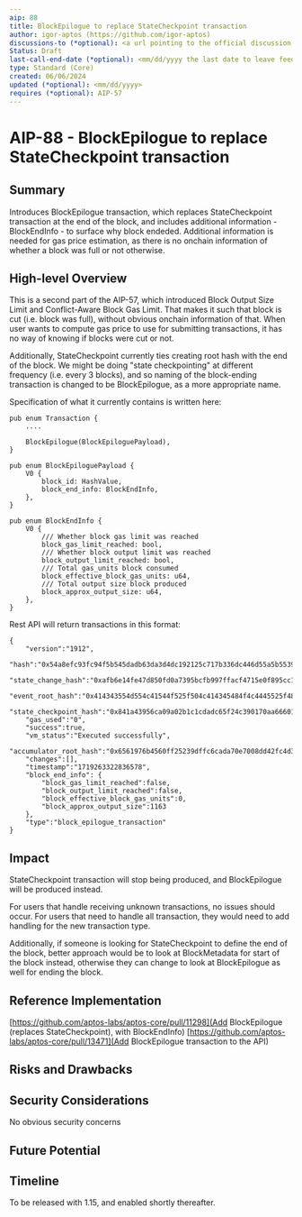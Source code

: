 ```yaml
---
aip: 88
title: BlockEpilogue to replace StateCheckpoint transaction
author: igor-aptos (https://github.com/igor-aptos)
discussions-to (*optional): <a url pointing to the official discussion thread>
Status: Draft
last-call-end-date (*optional): <mm/dd/yyyy the last date to leave feedbacks and reviews>
type: Standard (Core)
created: 06/06/2024
updated (*optional): <mm/dd/yyyy>
requires (*optional): AIP-57
---
```


# AIP-88 - BlockEpilogue to replace StateCheckpoint transaction
  
## Summary

Introduces BlockEpilogue transaction, which replaces StateCheckpoint transaction at the end of the block, and includes additional information - BlockEndInfo - to surface why block endeded. 
Additional information is needed for gas price estimation, as there is no onchain information of whether a block was full or not otherwise.

## High-level Overview

This is a second part of the AIP-57, which introduced Block Output Size Limit and Conflict-Aware Block Gas Limit. That makes it such that block is cut (i.e. block was full), without obvious onchain information of that.
When user wants to compute gas price to use for submitting transactions, it has no way of knowing if blocks were cut or not.

Additionally, StateCheckpoint currently ties creating root hash with the end of the block. We might be doing "state checkpointing" at different frequency (i.e. every 3 blocks), and so naming of the block-ending transaction is changed to be BlockEpilogue, as a more appropriate name.

Specification of what it currently contains is written here:

```
pub enum Transaction {
    ....

    BlockEpilogue(BlockEpiloguePayload),
}

pub enum BlockEpiloguePayload {
    V0 {
        block_id: HashValue,
        block_end_info: BlockEndInfo,
    },
}

pub enum BlockEndInfo {
    V0 {
        /// Whether block gas limit was reached
        block_gas_limit_reached: bool,
        /// Whether block output limit was reached
        block_output_limit_reached: bool,
        /// Total gas_units block consumed
        block_effective_block_gas_units: u64,
        /// Total output size block produced
        block_approx_output_size: u64,
    },
}
```

Rest API will return transactions in this format:

```
{
    "version":"1912",
    "hash":"0x54a8efc93fc94f5b545dadb63da3d4dc192125c717b336dc446d55a5b553913f",
    "state_change_hash":"0xafb6e14fe47d850fd0a7395bcfb997ffacf4715e0f895cc162c218e4a7564bc6",
    "event_root_hash":"0x414343554d554c41544f525f504c414345484f4c4445525f4841534800000000",
    "state_checkpoint_hash":"0x841a43956ca09a02b1c1cdadc65f24c390170aa666015a2e8f7ec5c9d6a3875f",
    "gas_used":"0",
    "success":true,
    "vm_status":"Executed successfully",
    "accumulator_root_hash":"0x6561976b4560ff25239dffc6cada70e7008dd42fc4d3df2eca6a86b6d2ec384d",
    "changes":[],
    "timestamp":"1719263322836578",
    "block_end_info": {
        "block_gas_limit_reached":false,
        "block_output_limit_reached":false,
        "block_effective_block_gas_units":0,
        "block_approx_output_size":1163
    },
    "type":"block_epilogue_transaction"
}
```

## Impact

StateCheckpoint transaction will stop being produced, and BlockEpilogue will be produced instead.

For users that handle receiving unknown transactions, no issues should occur.
For users that need to handle all transaction, they would need to add handling for the new transaction type.

Additionally, if someone is looking for StateCheckpoint to define the end of the block, better approach would be to look at BlockMetadata for start of the block instead, otherwise they can change to look at BlockEpilogue as well for ending the block.

## Reference Implementation

[https://github.com/aptos-labs/aptos-core/pull/11298](Add BlockEpilogue (replaces StateCheckpoint), with BlockEndInfo)
[https://github.com/aptos-labs/aptos-core/pull/13471](Add BlockEpilogue transaction to the API)
 
## Risks and Drawbacks



## Security Considerations

No obvious security concerns

## Future Potential

## Timeline

To be released with 1.15, and enabled shortly thereafter.

